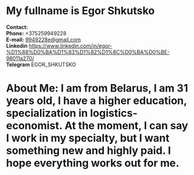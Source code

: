 # My fullname is Egor Shkutsko  
**Contact:**  
    **Phone:** +375259949228  
    **E-mail:** 9949228e@gmail.com  
    **Linkedin** https://www.linkedin.com/in/egor-%D1%88%D0%BA%D1%83%D1%82%D1%8C%D0%BA%D0%BE-98011a270/  
    **Telegram** EGOR_SHKUTSKO  
# About Me: I am from Belarus, I am 31 years old, I have a higher education, specialization in  logistics-economist. At the moment, I can say I work in my specialty, but I want something new and  highly paid. I hope everything works out for me.
